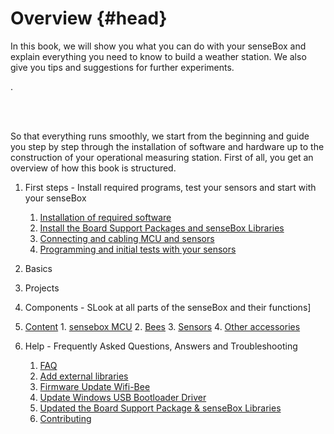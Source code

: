 # Overview {#head}

<div class="description">In this book, we will show you what you can do with your senseBox and explain everything you need to know to build a weather station. We also give you tips and suggestions for further experiments.

.</div>
<div class="line">
    <br>
    <br>
</div>

So that everything runs smoothly, we start from the beginning and guide you step by step through the installation of software and hardware up to the construction of your operational measuring station. First of all, you get an overview of how this book is structured.

1. First steps  - Install required programs, test your sensors and start with your senseBox
   1. [Installation of required software](erste-schritte/software-installation.md)
   2. [Install the Board Support Packages and senseBox Libraries](erste-schritte/board-support-packages-installieren.md)
   3. [Connecting and cabling MCU and sensors](erste-schritte/anschluss-und-verkabelung.md)
   4. [Programming and initial tests with your sensors](erste-schritte/komponenten-testen.md)
2. Basics
3. Projects

4. Components - SLook at all parts of the senseBox and their functions]
  1. [Content](komponenten/README.md)
    1. [sensebox MCU](komponenten/sensebox-mcu.md)
    2. [Bees](komponenten/bees/README.md)
    3. [Sensors](komponenten/sensoren/README.md)
    4. [ Other accessories](komponenten/zubehoer/README.md)
3. Help - Frequently Asked Questions, Answers and Troubleshooting

   1. [FAQ](hilfe/hilfe.md)
   2. [Add external libraries](hilfe/add-external-libraries.md)
   3. [Firmware Update Wifi-Bee](additional-info.md)
   4. [Update Windows USB Bootloader Driver](win-boot-help.md)
   5. [Updated the Board Support Package & senseBox Libraries](hilfe/aktualisierung_bsp_libraries.md)
   6. [Contributing](templates/README.md)
